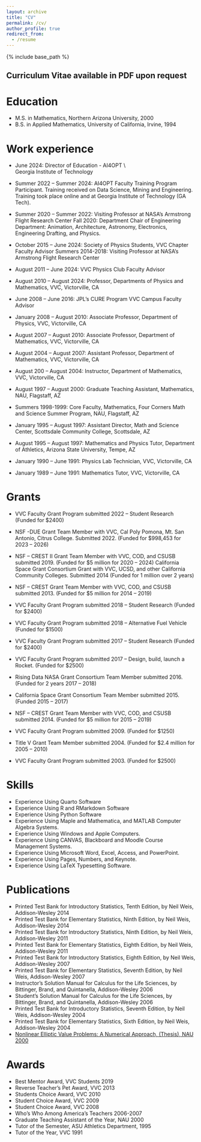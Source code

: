```yaml
---
layout: archive
title: "CV"
permalink: /cv/
author_profile: true
redirect_from:
  - /resume
---
```


{% include base_path %}

## Curriculum Vitae available in PDF upon request

Education
======
* M.S. in Mathematics, Northern Arizona University, 2000
* B.S. in Applied Mathematics, University of California, Irvine, 1994

Work experience
======
* June 2024: Director of Education - AI4OPT \  
  Georgia Institute of Technology
  
* Summer 2022 – Summer 2024: AI4OPT Faculty Training Program Participant. Training received on Data Science, Mining and Engineering. Training took place online and at Georgia Institute of Technology (GA Tech).

* Summer 2020 – Summer 2022: Visiting Professor at NASA’s Armstrong Flight Research Center
Fall 2020: Department Chair of Engineering Department: Animation, Architecture, Astronomy, Electronics, Engineering Drafting, and Physics.

* October 2015 – June 2024: Society of Physics Students, VVC Chapter Faculty Advisor
Summers 2014-2018: Visiting Professor at NASA’s Armstrong Flight Research Center

* August 2011 – June 2024: VVC Physics Club Faculty Advisor

* August 2010 – August 2024: Professor, Departments of Physics and Mathematics, VVC, Victorville, CA

* June 2008 – June 2016: JPL’s CURE Program VVC Campus Faculty Advisor

* January 2008 – August 2010: Associate Professor, Department of Physics, VVC, Victorville, CA

* August 2007 – August 2010: Associate Professor, Department of Mathematics, VVC, Victorville, CA

* August 2004 – August 2007: Assistant Professor, Department of Mathematics, VVC, Victorville, CA

* August 200 – August 2004: Instructor, Department of Mathematics, VVC, Victorville, CA

* August 1997 – August 2000: Graduate Teaching Assistant, Mathematics, NAU, Flagstaff, AZ

* Summers 1998-1999: Core Faculty, Mathematics, Four Corners Math and Science Summer Program, NAU, Flagstaff, AZ

* January 1995 – August 1997: Assistant Director, Math and Science Center, Scottsdale Community College, Scottsdale, AZ

* August 1995 – August 1997: Mathematics and Physics Tutor, Department of Athletics, Arizona State University, Tempe, AZ

* January 1990 – June 1991: Physics Lab Technician, VVC, Victorville, CA

* January 1989 – June 1991: Mathematics Tutor, VVC, Victorville, CA

Grants
======

* VVC Faculty Grant Program submitted 2022 – Student Research (Funded for $2400)

* NSF -DUE Grant Team Member with VVC, Cal Poly Pomona, Mt. San Antonio, Citrus College. Submitted 2022. (Funded for $998,453 for 2023 – 2026)

* NSF – CREST II Grant Team Member with VVC, COD, and CSUSB submitted 2019.  (Funded for $5 million for 2020 – 2024)
California Space Grant Consortium Grant with VVC, UCSD, and other California Community Colleges.  Submitted 2014 (Funded for 1 million over 2 years)

* NSF – CREST Grant Team Member with VVC, COD, and CSUSB submitted 2013.  (Funded for $5 million for 2014 – 2019)

* VVC Faculty Grant Program submitted 2018 – Student Research (Funded for $2400)

* VVC Faculty Grant Program submitted 2018 – Alternative Fuel Vehicle (Funded for $1500)

* VVC Faculty Grant Program submitted 2017 – Student Research (Funded for $2400)

* VVC Faculty Grant Program submitted 2017 – Design, build, launch a Rocket.  (Funded for $2500)

* Rising Data NASA Grant Consortium Team Member submitted 2016.  (Funded for 2 years 2017 – 2018)

* California Space Grant Consortium Team Member submitted 2015.  (Funded 2015 – 2017)

* NSF – CREST Grant Team Member with VVC, COD, and CSUSB submitted 2014.  (Funded for $5 million for 2015 – 2019)

* VVC Faculty Grant Program submitted 2009. (Funded for $1250)

* Title V Grant Team Member submitted 2004. (Funded for $2.4 million for 2005 – 2010)

* VVC Faculty Grant Program submitted 2003. (Funded for $2500)  
  
Skills
======
* Experience Using Quarto Software
* Experience Using R and RMarkdown Software
* Experience Using Python Software
* Experience Using Maple and Mathematica, and MATLAB Computer Algebra Systems.
* Experience Using Windows and Apple Computers.
* Experience Using CANVAS, Blackboard and Moodle Course Management Systems.
* Experience Using Microsoft Word, Excel, Access, and PowerPoint.
* Experience Using Pages, Numbers, and Keynote.
* Experience Using LaTeX Typesetting Software.

Publications
======
* Printed Test Bank for Introductory Statistics, Tenth Edition, by Neil Weis, Addison-Wesley 2014
* Printed Test Bank for Elementary Statistics, Ninth Edition, by Neil Weis, Addison-Wesley 2014
* Printed Test Bank for Introductory Statistics, Ninth Edition, by Neil Weis, Addison-Wesley 2011
* Printed Test Bank for Elementary Statistics, Eighth Edition, by Neil Weis, Addison-Wesley 2011
* Printed Test Bank for Introductory Statistics, Eighth Edition, by Neil Weis, Addison-Wesley 2007
* Printed Test Bank for Elementary Statistics, Seventh Edition, by Neil Weis, Addison-Wesley 2007
* Instructor’s Solution Manual for Calculus for the Life Sciences, by Bittinger, Brand, and Quintanella, Addison-Wesley 2006
* Student’s Solution Manual for Calculus for the Life Sciences, by Bittinger, Brand, and Quintanella, Addison-Wesley 2006
* Printed Test Bank for Introductory Statistics, Seventh Edition, by Neil Weis, Addison-Wesley 2004
* Printed Test Bank for Elementary Statistics, Sixth Edition, by Neil Weis, Addison-Wesley 2004
* [Nonlinear Elliptic Value Problems: A Numerical Approach, (Thesis), NAU 2000](Thesis.pdf)  

Awards
======
* Best Mentor Award, VVC Students 2019
* Reverse Teacher’s Pet Award, VVC 2013
* Students Choice Award, VVC 2010
* Student Choice Award, VVC 2009
* Student Choice Award, VVC 2008
* Who’s Who Among America’s Teachers 2006-2007
* Graduate Teaching Assistant of the Year, NAU 2000
* Tutor of the Semester, ASU Athletics Department, 1995
* Tutor of the Year, VVC 1991
